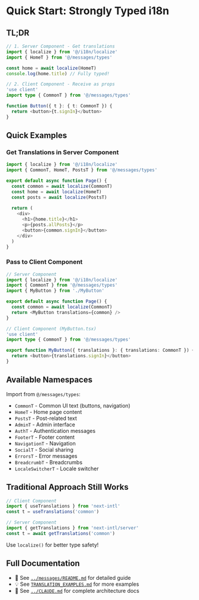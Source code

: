 # Quick Start: Strongly Typed i18n

## TL;DR

```typescript
// 1. Server Component - Get translations
import { localize } from '@/i18n/localize'
import { HomeT } from '@/messages/types'

const home = await localize(HomeT)
console.log(home.title) // Fully typed!

// 2. Client Component - Receive as props
'use client'
import type { CommonT } from '@/messages/types'

function Button({ t }: { t: CommonT }) {
  return <button>{t.signIn}</button>
}
```

## Quick Examples

### Get Translations in Server Component

```typescript
import { localize } from '@/i18n/localize'
import { CommonT, HomeT, PostsT } from '@/messages/types'

export default async function Page() {
  const common = await localize(CommonT)
  const home = await localize(HomeT)
  const posts = await localize(PostsT)
  
  return (
    <div>
      <h1>{home.title}</h1>
      <p>{posts.allPosts}</p>
      <button>{common.signIn}</button>
    </div>
  )
}
```

### Pass to Client Component

```typescript
// Server Component
import { localize } from '@/i18n/localize'
import { CommonT } from '@/messages/types'
import { MyButton } from './MyButton'

export default async function Page() {
  const common = await localize(CommonT)
  return <MyButton translations={common} />
}

// Client Component (MyButton.tsx)
'use client'
import type { CommonT } from '@/messages/types'

export function MyButton({ translations }: { translations: CommonT }) {
  return <button>{translations.signIn}</button>
}
```

## Available Namespaces

Import from `@/messages/types`:

- `CommonT` - Common UI text (buttons, navigation)
- `HomeT` - Home page content
- `PostsT` - Post-related text
- `AdminT` - Admin interface
- `AuthT` - Authentication messages
- `FooterT` - Footer content
- `NavigationT` - Navigation
- `SocialT` - Social sharing
- `ErrorsT` - Error messages
- `BreadcrumbT` - Breadcrumbs
- `LocaleSwitcherT` - Locale switcher

## Traditional Approach Still Works

```typescript
// Client Component
import { useTranslations } from 'next-intl'
const t = useTranslations('common')

// Server Component
import { getTranslations } from 'next-intl/server'
const t = await getTranslations('common')
```

Use `localize()` for better type safety!

## Full Documentation

- 📖 See [`../messages/README.md`](../messages/README.md) for detailed guide
- 💡 See [`TRANSLATION_EXAMPLES.md`](./TRANSLATION_EXAMPLES.md) for more examples
- 📝 See [`../CLAUDE.md`](../CLAUDE.md) for complete architecture docs
